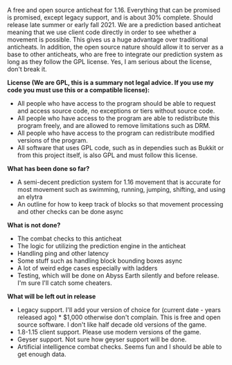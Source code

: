 A free and open source anticheat for 1.16.  Everything that can be promised is promised, except legacy support, and is about 30% complete.  Should release late summer or early fall 2021.  We are a prediction based anticheat meaning that we use client code directly in order to see whether a movement is possible.  This gives us a huge advantage over traditional anticheats.  In addition, the open source nature should allow it to server as a base to other anticheats, who are free to integrate our prediction system as long as they follow the GPL license.  Yes, I am serious about the license, don't break it.


**License (We are GPL, this is a summary not legal advice. If you use my code you must use this or a compatible license):**
- All people who have access to the program should be able to request and access source code, no exceptions or tiers without source code.
- All people who have access to the program are able to redistribute this program freely, and are allowed to remove limitations such as DRM.
- All people who have access to the program can redistribute modified versions of the program.
- All software that uses GPL code, such as in dependies such as Bukkit or from this project itself, is also GPL and must follow this license.


**What has been done so far?**
- A semi-decent prediction system for 1.16 movement that is accurate for most movement such as swimming, running, jumping, shifting, and using an elytra
- An outline for how to keep track of blocks so that movement processing and other checks can be done async


**What is not done?**
- The combat checks to this anticheat
- The logic for utilizing the prediction engine in the anticheat
- Handling ping and other latency
- Some stuff such as handling block bounding boxes async
- A lot of weird edge cases especially with ladders
- Testing, which will be done on Abyss Earth silently and before release.  I'm sure I'll catch some cheaters.


**What will be left out in release**
- Legacy support.  I'll add your version of choice for (current date - years released ago) * $1,000 otherwise don't complain.  This is free and open source software.  I don't like half decade old versions of the game.
- 1.8-1.15 client support.  Please use modern versions of the game.
- Geyser support.  Not sure how geyser support will be done.
- Artificial intelligence combat checks.  Seems fun and I should be able to get enough data.

